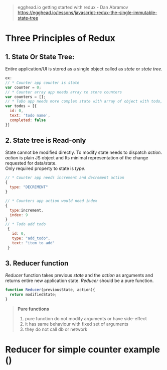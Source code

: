 > egghead.io getting started with redux - Dan Abramov
> https://egghead.io/lessons/javascript-redux-the-single-immutable-state-tree

# Three Principles of Redux  

## 1. State Or State Tree:

Entire application/UI is stored as a single object called as _state_ or _state tree_.  
```javascript
ex: 
// * Counter app counter is state
var counter = 0;
// * Counter array app needs array to store counters
var counters = [];
// * ToDo app needs more complex state with array of object with todo, completed
var todos = [{
  id: 0,
  text: 'todo name',
  completed: false
}]
```

## 2. State tree is Read-only
State cannot be modified directly. To modify state needs to dispatch _action_. _action_ is plain JS object and Its minimal representation of the change requested for data/state.  
Only required property to state is _type_.   
```javascript
// * Counter app needs increment and decrement action
{
  type: "DECREMENT"
}

// * Counters app action would need index
{
  type:increment,
  index: 9
}
// * Todo add todo
 {
   id: 0,
   type: "add_todo",
   text: "item to add" 
 }
```
 
## 3. Reducer function
_Reducer_ function takes previous _state_ and the _action_ as arguments and returns entire new application state. _Reducer_ should be a pure function. 

```javascript
function Reducer(previousState, action){
  return modifiedState;
}
```

>__Pure functions__
>1. pure function do not modify arguments or have side-effect
>2. it has same behaviour with fixed set of arguments
>3. they do not call db or network


# Reducer for simple counter example ()
 


